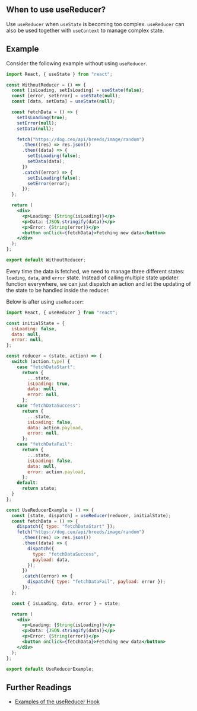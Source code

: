 ## When to use useReducer?

Use `useReducer` when `useState` is becoming too complex. `useReducer` can also be used together with `useContext` to manage complex state.

## Example

Consider the following example without using `useReducer`.

```jsx
import React, { useState } from "react";

const WithoutReducer = () => {
  const [isLoading, setIsLoading] = useState(false);
  const [error, setError] = useState(null);
  const [data, setData] = useState(null);

  const fetchData = () => {
    setIsLoading(true);
    setError(null);
    setData(null);

    fetch("https://dog.ceo/api/breeds/image/random")
      .then((res) => res.json())
      .then((data) => {
        setIsLoading(false);
        setData(data);
      })
      .catch((error) => {
        setIsLoading(false);
        setError(error);
      });
  };

  return (
    <div>
      <p>Loading: {String(isLoading)}</p>
      <p>Data: {JSON.stringify(data)}</p>
      <p>Error: {String(error)}</p>
      <button onClick={fetchData}>Fetching new data</button>
    </div>
  );
};

export default WithoutReducer;
```

Every time the data is fetched, we need to manage three different states: `loading`, `data`, and `error` state. Instead of calling multiple state updater function everywhere, we can just dispatch an action and let the updating of the state to be handled inside the reducer.

Below is after using `useReducer`:

```jsx
import React, { useReducer } from "react";

const initialState = {
  isLoading: false,
  data: null,
  error: null,
};

const reducer = (state, action) => {
  switch (action.type) {
    case "fetchDataStart":
      return {
        ...state,
        isLoading: true,
        data: null,
        error: null,
      };
    case "fetchDataSuccess":
      return {
        ...state,
        isLoading: false,
        data: action.payload,
        error: null,
      };
    case "fetchDataFail":
      return {
        ...state,
        isLoading: false,
        data: null,
        error: action.payload,
      };
    default:
      return state;
  }
};

const UseReducerExample = () => {
  const [state, dispatch] = useReducer(reducer, initialState);
  const fetchData = () => {
    dispatch({ type: "fetchDataStart" });
    fetch("https://dog.ceo/api/breeds/image/random")
      .then((res) => res.json())
      .then((data) => {
        dispatch({
          type: "fetchDataSuccess",
          payload: data,
        });
      })
      .catch((error) => {
        dispatch({ type: "fetchDataFail", payload: error });
      });
  };

  const { isLoading, data, error } = state;

  return (
    <div>
      <p>Loading: {String(isLoading)}</p>
      <p>Data: {JSON.stringify(data)}</p>
      <p>Error: {String(error)}</p>
      <button onClick={fetchData}>Fetching new data</button>
    </div>
  );
};

export default UseReducerExample;
```

## Further Readings
- [Examples of the useReducer Hook](https://daveceddia.com/usereducer-hook-examples/)